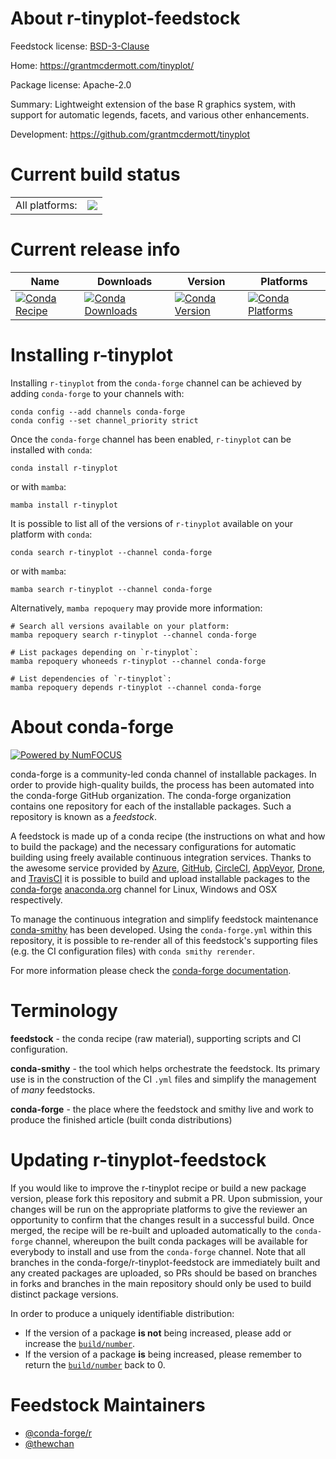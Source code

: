 About r-tinyplot-feedstock
==========================

Feedstock license: [BSD-3-Clause](https://github.com/conda-forge/r-tinyplot-feedstock/blob/main/LICENSE.txt)

Home: https://grantmcdermott.com/tinyplot/

Package license: Apache-2.0

Summary: Lightweight extension of the base R graphics system, with support for automatic legends, facets, and various other enhancements.

Development: https://github.com/grantmcdermott/tinyplot

Current build status
====================


<table><tr><td>All platforms:</td>
    <td>
      <a href="https://dev.azure.com/conda-forge/feedstock-builds/_build/latest?definitionId=23010&branchName=main">
        <img src="https://dev.azure.com/conda-forge/feedstock-builds/_apis/build/status/r-tinyplot-feedstock?branchName=main">
      </a>
    </td>
  </tr>
</table>

Current release info
====================

| Name | Downloads | Version | Platforms |
| --- | --- | --- | --- |
| [![Conda Recipe](https://img.shields.io/badge/recipe-r--tinyplot-green.svg)](https://anaconda.org/conda-forge/r-tinyplot) | [![Conda Downloads](https://img.shields.io/conda/dn/conda-forge/r-tinyplot.svg)](https://anaconda.org/conda-forge/r-tinyplot) | [![Conda Version](https://img.shields.io/conda/vn/conda-forge/r-tinyplot.svg)](https://anaconda.org/conda-forge/r-tinyplot) | [![Conda Platforms](https://img.shields.io/conda/pn/conda-forge/r-tinyplot.svg)](https://anaconda.org/conda-forge/r-tinyplot) |

Installing r-tinyplot
=====================

Installing `r-tinyplot` from the `conda-forge` channel can be achieved by adding `conda-forge` to your channels with:

```
conda config --add channels conda-forge
conda config --set channel_priority strict
```

Once the `conda-forge` channel has been enabled, `r-tinyplot` can be installed with `conda`:

```
conda install r-tinyplot
```

or with `mamba`:

```
mamba install r-tinyplot
```

It is possible to list all of the versions of `r-tinyplot` available on your platform with `conda`:

```
conda search r-tinyplot --channel conda-forge
```

or with `mamba`:

```
mamba search r-tinyplot --channel conda-forge
```

Alternatively, `mamba repoquery` may provide more information:

```
# Search all versions available on your platform:
mamba repoquery search r-tinyplot --channel conda-forge

# List packages depending on `r-tinyplot`:
mamba repoquery whoneeds r-tinyplot --channel conda-forge

# List dependencies of `r-tinyplot`:
mamba repoquery depends r-tinyplot --channel conda-forge
```


About conda-forge
=================

[![Powered by
NumFOCUS](https://img.shields.io/badge/powered%20by-NumFOCUS-orange.svg?style=flat&colorA=E1523D&colorB=007D8A)](https://numfocus.org)

conda-forge is a community-led conda channel of installable packages.
In order to provide high-quality builds, the process has been automated into the
conda-forge GitHub organization. The conda-forge organization contains one repository
for each of the installable packages. Such a repository is known as a *feedstock*.

A feedstock is made up of a conda recipe (the instructions on what and how to build
the package) and the necessary configurations for automatic building using freely
available continuous integration services. Thanks to the awesome service provided by
[Azure](https://azure.microsoft.com/en-us/services/devops/), [GitHub](https://github.com/),
[CircleCI](https://circleci.com/), [AppVeyor](https://www.appveyor.com/),
[Drone](https://cloud.drone.io/welcome), and [TravisCI](https://travis-ci.com/)
it is possible to build and upload installable packages to the
[conda-forge](https://anaconda.org/conda-forge) [anaconda.org](https://anaconda.org/)
channel for Linux, Windows and OSX respectively.

To manage the continuous integration and simplify feedstock maintenance
[conda-smithy](https://github.com/conda-forge/conda-smithy) has been developed.
Using the ``conda-forge.yml`` within this repository, it is possible to re-render all of
this feedstock's supporting files (e.g. the CI configuration files) with ``conda smithy rerender``.

For more information please check the [conda-forge documentation](https://conda-forge.org/docs/).

Terminology
===========

**feedstock** - the conda recipe (raw material), supporting scripts and CI configuration.

**conda-smithy** - the tool which helps orchestrate the feedstock.
                   Its primary use is in the construction of the CI ``.yml`` files
                   and simplify the management of *many* feedstocks.

**conda-forge** - the place where the feedstock and smithy live and work to
                  produce the finished article (built conda distributions)


Updating r-tinyplot-feedstock
=============================

If you would like to improve the r-tinyplot recipe or build a new
package version, please fork this repository and submit a PR. Upon submission,
your changes will be run on the appropriate platforms to give the reviewer an
opportunity to confirm that the changes result in a successful build. Once
merged, the recipe will be re-built and uploaded automatically to the
`conda-forge` channel, whereupon the built conda packages will be available for
everybody to install and use from the `conda-forge` channel.
Note that all branches in the conda-forge/r-tinyplot-feedstock are
immediately built and any created packages are uploaded, so PRs should be based
on branches in forks and branches in the main repository should only be used to
build distinct package versions.

In order to produce a uniquely identifiable distribution:
 * If the version of a package **is not** being increased, please add or increase
   the [``build/number``](https://docs.conda.io/projects/conda-build/en/latest/resources/define-metadata.html#build-number-and-string).
 * If the version of a package **is** being increased, please remember to return
   the [``build/number``](https://docs.conda.io/projects/conda-build/en/latest/resources/define-metadata.html#build-number-and-string)
   back to 0.

Feedstock Maintainers
=====================

* [@conda-forge/r](https://github.com/conda-forge/r/)
* [@thewchan](https://github.com/thewchan/)

